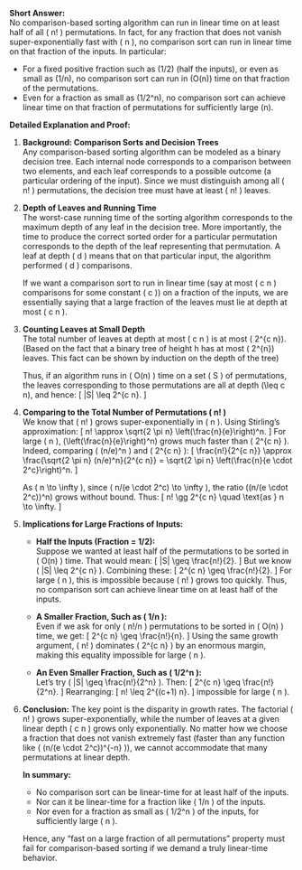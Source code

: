 **Short Answer:**  
No comparison-based sorting algorithm can run in linear time on at least half of all \( n! \) permutations. In fact, for any fraction that does not vanish super-exponentially fast with \( n \), no comparison sort can run in linear time on that fraction of the inputs. In particular:

- For a fixed positive fraction such as \(1/2\) (half the inputs), or even as small as \(1/n\), no comparison sort can run in \(O(n)\) time on that fraction of the permutations.
- Even for a fraction as small as \(1/2^n\), no comparison sort can achieve linear time on that fraction of permutations for sufficiently large \(n\).

**Detailed Explanation and Proof:**

1. **Background: Comparison Sorts and Decision Trees**  
   Any comparison-based sorting algorithm can be modeled as a binary decision tree. Each internal node corresponds to a comparison between two elements, and each leaf corresponds to a possible outcome (a particular ordering of the input). Since we must distinguish among all \( n! \) permutations, the decision tree must have at least \( n! \) leaves.

2. **Depth of Leaves and Running Time**  
   The worst-case running time of the sorting algorithm corresponds to the maximum depth of any leaf in the decision tree. More importantly, the time to produce the correct sorted order for a particular permutation corresponds to the depth of the leaf representing that permutation. A leaf at depth \( d \) means that on that particular input, the algorithm performed \( d \) comparisons.

   If we want a comparison sort to run in linear time (say at most \( c n \) comparisons for some constant \( c \)) on a fraction of the inputs, we are essentially saying that a large fraction of the leaves must lie at depth at most \( c n \).

3. **Counting Leaves at Small Depth**  
   The total number of leaves at depth at most \( c n \) is at most \( 2^{c n}\). (Based on the fact that a binary tree of height h has at most \( 2^{n}\) leaves. This fact can be shown by induction on the depth of the tree)

   Thus, if an algorithm runs in \( O(n) \) time on a set \( S \) of permutations, the leaves corresponding to those permutations are all at depth \(\leq c n\), and hence:
   \[
   |S| \leq 2^{c n}.
   \]

4. **Comparing to the Total Number of Permutations \( n! \)**  
   We know that \( n! \) grows super-exponentially in \( n \). Using Stirling’s approximation:
   \[
   n! \approx \sqrt{2 \pi n} \left(\frac{n}{e}\right)^n.
   \]
   For large \( n \), \(\left(\frac{n}{e}\right)^n\) grows much faster than \( 2^{c n} \). Indeed, comparing \( (n/e)^n \) and \( 2^{c n} \):
   \[
   \frac{n!}{2^{c n}} \approx \frac{\sqrt{2 \pi n} (n/e)^n}{2^{c n}} = \sqrt{2 \pi n} \left(\frac{n}{e \cdot 2^c}\right)^n.
   \]

   As \( n \to \infty \), since \( n/(e \cdot 2^c) \to \infty \), the ratio \((n/(e \cdot 2^c))^n\) grows without bound. Thus:
   \[
   n! \gg 2^{c n} \quad \text{as } n \to \infty.
   \]

5. **Implications for Large Fractions of Inputs:**

   - **Half the Inputs (Fraction = 1/2):**  
     Suppose we wanted at least half of the permutations to be sorted in \( O(n) \) time. That would mean:
     \[
     |S| \geq \frac{n!}{2}.
     \]
     But we know \( |S| \leq 2^{c n} \). Combining these:
     \[
     2^{c n} \geq \frac{n!}{2}.
     \]
     For large \( n \), this is impossible because \( n! \) grows too quickly. Thus, no comparison sort can achieve linear time on at least half of the inputs.

   - **A Smaller Fraction, Such as \( 1/n \):**  
     Even if we ask for only \( n!/n \) permutations to be sorted in \( O(n) \) time, we get:
     \[
     2^{c n} \geq \frac{n!}{n}.
     \]
     Using the same growth argument, \( n! \) dominates \( 2^{c n} \) by an enormous margin, making this equality impossible for large \( n \).

   - **An Even Smaller Fraction, Such as \( 1/2^n \):**  
     Let’s try \( |S| \geq \frac{n!}{2^n} \). Then:
     \[
     2^{c n} \geq \frac{n!}{2^n}.
     \]
     Rearranging:
     \[
     n! \leq 2^{(c+1) n}.
     \]
     impossible for large \( n \).

6. **Conclusion:**
   The key point is the disparity in growth rates. The factorial \( n! \) grows super-exponentially, while the number of leaves at a given linear depth \( c n \) grows only exponentially. No matter how we choose a fraction that does not vanish extremely fast (faster than any function like \( (n/(e \cdot 2^c))^{-n} \)), we cannot accommodate that many permutations at linear depth.

   **In summary:**
   - No comparison sort can be linear-time for at least half of the inputs.
   - Nor can it be linear-time for a fraction like \( 1/n \) of the inputs.
   - Nor even for a fraction as small as \( 1/2^n \) of the inputs, for sufficiently large \( n \).

   Hence, any “fast on a large fraction of all permutations” property must fail for comparison-based sorting if we demand a truly linear-time behavior.